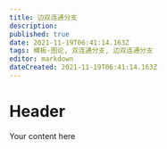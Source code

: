 ```yaml
---
title: 边双连通分支
description: 
published: true
date: 2021-11-19T06:41:14.163Z
tags: 模板-图论, 双连通分支, 边双连通分支
editor: markdown
dateCreated: 2021-11-19T06:41:14.163Z
---
```


# Header
Your content here